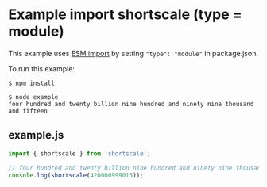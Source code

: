 # Example import shortscale (type = module)
This example uses [ESM import](https://developer.mozilla.org/en-US/docs/Web/JavaScript/Reference/Statements/import)
by setting `"type": "module"` in package.json.

To run this example:

```
$ npm install
```

```
$ node example
four hundred and twenty billion nine hundred and ninety nine thousand and fifteen
```

## example.js
```js
import { shortscale } from 'shortscale';

// four hundred and twenty billion nine hundred and ninety nine thousand and fifteen
console.log(shortscale(420000999015));
```